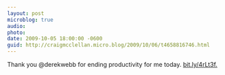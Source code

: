```yaml
---
layout: post
microblog: true
audio: 
photo: 
date: 2009-10-05 18:00:00 -0600
guid: http://craigmcclellan.micro.blog/2009/10/06/t4658816746.html
---
```

Thank you @derekwebb for ending productivity for me today. [bit.ly/4rLt3f.](http://bit.ly/4rLt3f.)
